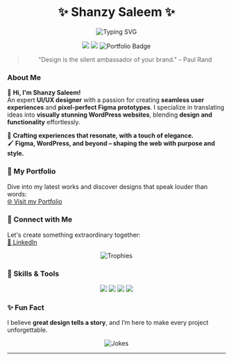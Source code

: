 
<h1 align="center">✨ Shanzy Saleem ✨</h1>

<p align="center">
  <img src="https://readme-typing-svg.herokuapp.com?font=Playfair+Display&size=28&duration=4000&pause=1000&color=7F7F7F&center=true&vCenter=true&width=700&lines=Crafting+Elegant+Digital+Experiences;Mastering+Figma+Prototypes;Expert+in+WordPress+and+UI%2FUX;Transforming+Ideas+Into+Visual+Stories;Designing+With+Elegance+and+Purpose" alt="Typing SVG" />
</p>


<p align="center">
  <img src="https://img.shields.io/badge/UX/UI%20Design-Figma-%23F24E1E?style=flat&logo=figma&logoColor=white">
  <img src="https://img.shields.io/badge/Web%20Design-WordPress-%232682D1?style=flat&logo=wordpress&logoColor=white">
  <img src="https://img.shields.io/badge/Portfolio-Visit%20Now-%23ff69b4?style=flat&logo=google-chrome&logoColor=white" alt="Portfolio Badge">
</p>

<blockquote align="center">"Design is the silent ambassador of your brand." – Paul Rand</blockquote>

### About Me

🌸 **Hi, I'm Shanzy Saleem!**  
An expert **UI/UX designer** with a passion for creating **seamless user experiences** and **pixel-perfect Figma prototypes**. I specialize in translating ideas into **visually stunning WordPress websites**, blending **design and functionality** effortlessly.

🎨 **Crafting experiences that resonate, with a touch of elegance.**  
🖌️ **Figma, WordPress, and beyond – shaping the web with purpose and style.**

### 📌 My Portfolio
Dive into my latest works and discover designs that speak louder than words:  
[🌐 Visit my Portfolio](https://shanzysaleem.me)

### 🤝 Connect with Me
Let's create something extraordinary together:  
[🔗 LinkedIn](https://shanzysaleem.me)  

<p align="center">
  <img src="https://github-profile-trophy.vercel.app/?username=shanzy-saleem&theme=gruvbox&title=Followers,Stars,Commit,Repositories" alt="Trophies">
</p>

### 🌟 Skills & Tools
<p align="center">
  <img src="https://img.shields.io/badge/Design-Figma-%23F24E1E?style=for-the-badge&logo=figma&logoColor=white">
  <img src="https://img.shields.io/badge/CMS-WordPress-%232682D1?style=for-the-badge&logo=wordpress&logoColor=white">
  <img src="https://img.shields.io/badge/UI%2FUX-Expert-%23FFC0CB?style=for-the-badge">
  <img src="https://img.shields.io/badge/Prototypes-Pixel%20Perfect-%23E91E63?style=for-the-badge">
</p>

### ✨ Fun Fact
I believe **great design tells a story**, and I’m here to make every project unforgettable.

<p align="center">
  <img src="https://readme-jokes.vercel.app/api?theme=monokai" alt="Jokes" />
</p>

---

